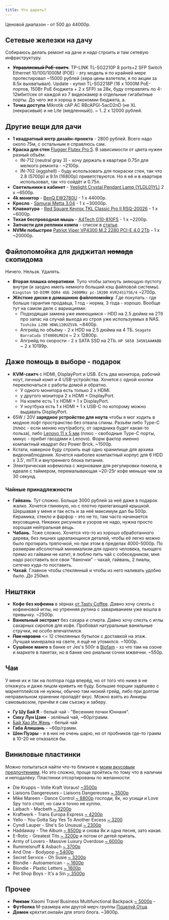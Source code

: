 ```yaml
---
title: Что дарить?
---
```


Ценовой диапазон - от 500 до 44000р.

## Сетевые железки на дачу
Собираюсь делать ремонт на даче и надо строить и там сетевую инфраструктуру.
- ~~**Управляемый PoE-свитч**~~. TP-LINK TL-SG2210P 8 ports+2 SFP Switch Ethernet 10/100/1000M (POE) - эту модель я по крайней мере протестировал ~15000 рублей (хера цены взлетели, я по акции за 8.5к выхватывал). Update - купил TL-SG2218P (16 х 1000M PoE-портов, 150Вт PoE бюджета + 2 х SFP) за 28к, буду отправлять по 4-12мбит/сек от каждой из 7 видеокамер в отдельные гигабитные порты. До чего же я хорош в экономии бюджета, а.
- **Точка доступа** Mikrotik cAP AC RBcAPGi-5acD2nD (не XL (некрасивый) и не Lite (медленный)). ~ 1..2 x 12000 рублей.

## Другие вещи для дачи
- **1 квадратный метр дизайн-проекта** - 2800 рублей. Всего надо около 75м, с остальным я справлюсь сам.
- **Краска для стен** [Flugger Flutex Pro 5](https://www.flugger-ekb.ru/products/flutex-pro-5). В зависимости от цвета нужен разный объём:
  - IN-712 (neutral gray 3) - хочу держать в квартире 0.75л для мелкого ремонта - ~2100р.
  - IN-702 (eggshell) - буду использовать для покраски стен, так что 2.8 (5700р) и 9.1л (16800р) приветствуются. Но я её и в квартире использовал, так что сойдёт и 0.75л.
- **Светильники в кабинет** - [Yeelight Crystal Pendant Lamp (YLDL01YL)](https://market.yandex.ru/product--potolochnyi-svetilnik-yeelight-smart-meteorite-led-yldl01yl/1787654357) 2 x ~6500р.
- **4k монитор** - [BenQ EW2780U](https://market.yandex.ru/product--27-monitor-benq-ew2780u-3840x2160-60-gts-ips/662032002) - 1 x 44000р.
- **Кресло** - [Samurai Metta 3.04](https://market.yandex.ru/product--kreslo-ofisnoe-metta-samurai-black-edition-sverkhprochnaia-setka-reguliruemoe-chernoe-532483/904616089) - 1 x ~30000р.
- **Клавиатура** - [Red Square Keyrox TKL Classic Pro II RSQ-20026](https://www.dns-shop.ru/product/b9c6b03d2e4fed20/klaviatura-provodnaa-red-square-keyrox-tkl-classic-pro-ii-rsq-20026/) - 1 x ~6000р.
- **Тихая беспроводная мышь** - [A4Tech G10-810FS](https://www.dns-shop.ru/product/19e720e4cafc3332/mys-besprovodnaa-a4tech-g10-810fs-cernyj/) - 1 x ~2200р.
- **Запчасти для реплики компа** - список в [статье](/2023/05/11/pc-build-fail.html).
- **NVMe побыстрее** [Patriot Viper VP4300 M.2 2280 PCI-E 4.0 2Tb](https://market.yandex.ru/product--tverdotelnyi-nakopitel-patriot-memory-viper-2-tb-m-2-vp4300-2tbm28h/1787780971) - 1 x ~20000р.

## Файлопомойка для диджитал ~~номада~~ скопидома
Ничего. Нельзя. Удалять.
- **Вторая плашка оперативки**. Тупо чтобы заткнуть зияющую пустоту внутри (и заодно иметь немного больший кэш файловой системы). `Kingston SO-DIMM DDR4 4Gb 2400MHz pc-19200 KVR24S17S6/4` ~2700р.
- **Жёсткие диски в домашнюю файлопомойку**. Где покупать - где больше гарантия продавца, 1 год - норма, 3 года - хорошо. Вообще тут на самом деле с вариациями:
	- Подходящая замена уже имеющимся - HDD на 2.5 дюйма на 2Тб про запас на случай выхода из строя уже используемых в NAS. `Toshiba L200 HDWL120UZSVA`. ~8400р.
	- Апгрейд по объёму - 2 х HDD на 2.5 дюйма на 4 ТБ. `Seagate BarraCuda ST4000LM024` ~ 2 x 12800р.
	- Апгрейд по скорости - 2 x SATA SSD на 2Tb. `HP S650 345N1AA#ABB` ~ 2 x 10199р.

## Даже помощь в выборе - подарок
- **KVM-свитч** с HDMI, DisplayPort и USB. Есть два монитора, рабочий ноут, личный комп и 4 USB-устройства. Хочется с одной кнопки переключаться с работы домой и обратно.
	- У одного монитора есть только 2 x HDMI.
	- у другого монитора 2 х HDMI + DisplayPort.
	- На компе есть 1 х HDMI + 1 x DisplayPort.
	- У ноутбука есть 1 x HDMI + 1 x USB-C по которому можно выдавать DisplayPort.
- 65W / 20V **зарядное устройство для ноута** чтобы я мог ходить в модное лофт пространство без отвала спины. Разъём либо Type-C (плюс - если меняю ноут/работу, от зарядника будет какая-то польза), либо [Lenovo 11 x 5 мм](https://market.yandex.ru/product--blok-pitaniia-zariadka-dlia-noutbuka-lenovo-20v-3-25a-65w-priamougolnyi-razem-kvadratnaia/19686274) (плюс - свободные Type-C порты, минус - прибит гвоздями к Lenovo). Форм фактор именно компактный квадрат *без* Power Brick. ~1500р.
- Кстати, наверное буду строить ещё одно хранилище для архива видеонаблюдения. Хочется наиболее компактный корпус для 6 HDD x 3.5', mITX и внутреннего блока питания.
- Электрическая кофемолка с жерновами для регулировки помола, в идеале с таймером, перемалывающая ~20-25г кофе меньше чем за 30 секунд.

### Чайные принадлежности
- **Гайвань**. Тут сложно. Больше 3000 рублей за неё даже в подарок жалко. Хочется глиняную, но с плотно прилегающей крышкой. Шершавая у меня и так есть и за неё максимум дал бы 500р. Керамика, стекло и фарфор - это не то, там часто начинается вкусовщина. Никаких рисунков и узоров не надо, нужна просто хорошая нейтральная вещь.
- **Чабань**. Тоже сложно. Хочется что-то из хорошо обработанного дерева, без лишних царапающихся деталей, чтобы её легко можно было протирать тряпочкой, но при этом в пределах 4000-5000р. По размерам абсолютный минимализм для одного человека, пьющего прямо из гайвани не катит, я люблю пить чай с собеседником, мне надо расставить все свои "баночки" - чахай, гайвань, 2 пиалы, ситечко куда-то поставить.
- **Чахай**. Главное чтобы стеклянный и чтобы из него наливать удобно было. *До* 250мл.

## Ништяки
- **Кофе без кофеина** в зёрнах [от Tasty Coffee](https://shop.tastycoffee.ru/coffee/espresso-decaf). Давно хочу слезть с кофеиновой иглы, но утренняя рутина с завариванием уже вошла в привычку. ~2500р.
- **Ванильный экстракт** без сахара и спирта. Давно хочу слезть с иглы сахарных сиропов для кофе. Пробовал натуральные ванильные стручки, не особо впечатлился.
- ~~**Пак нарзана**~~ <= 12 стеклянных бутылок с доставкой на этаж. Лучшая минералка на свете, я ещё не утомился. ~1000р.
- **Сушёное манго** в банке от Jes's 500г в [Biofam](https://biofam.ru/zdorovoepitanie/orehi-i-suhofrukty/sushenoe-mango-jess-500-g) - хз что там на озоне и маркете в пакетах, но в банке оно риальни сочни мжвячни. ~550р.

## Чаи
У меня их и так на полтора года вперёд, но от того что ниже я не откажусь и даже лицом кривить не буду. Большие порции задёшево с маркетплейсов не нужны, обычно там низкий грейд, либо при долгом неправильном хранении пропадёт вкус. Можно взять из Анкиры самовывозом, причём я сам съезжу и заберу.
- **Гу Шу Бай Я** - белый чай - "Весенние почки Юннаня".
- **Сиху Лун Цзин** - зелёный чай, ~60р/грамм.
- [Бай Хао Ин Жень](https://ankiratm.ru/catalog/chay/belyy-chay/19869/) - белый чай
- **Габа Алишань** - ~60р/грамм.
- **Шен Пуэры** - я в них не очень шарю, но от пробников где-то грамм в 10-20 не отказался бы.

## Виниловые пластинки
Можно попытаться найти что-то близкое к [моим вкусовым предпочтениям](https://strizhechenko.github.io/images/music.svg). Но это сложно, проще пройтись по тому что в наличии и неподалёку. Пластинки отсортированы по желанности:

- Die Krupps – Volle Kraft Voraus! [ ~3500р](https://vnlstore.ru/catalog/electronic_hip_hop/16060/)
- Liaisons Dangereuses – Liaisons Dangereuses [~ 3500р](https://vnlstore.ru/catalog/electronic_hip_hop/16308/)
- Mike Mareen - Dance Control [~ 8800р](https://vnlstore.ru/catalog/disco_synth-pop_newwave/12595/) господи, 8к, но усищи и Love Spy того стоят, но сам я точно не куплю.
- Laibach - Macbeth [~ 3200р](https://vnlstore.ru/catalog/electronic_hip_hop/16327/)
- Kraftwerk - Trans Europa Express [~ 4200р](https://vnlstore.ru/catalog/electronic_hip_hop/15080/)
- Yello - You Gotta Say Yes To Another Excess [~ 3200](https://vnlstore.ru/catalog/disco_synth-pop_newwave/15475/)
- Cyndi Lauper - She's So Unusual [~ 2300р](https://vnlstore.ru/catalog/disco_synth-pop_newwave/16548/)
- Haddaway - The Album [~ 8500р](https://vnlstore.ru/catalog/disco_synth-pop_newwave/15395/) и снова 8к и одна песня, зато какая.
- E-Rotic - Greatest Tits [~ 3200р](https://vnlstore.ru/catalog/disco_synth-pop_newwave/12294/) и потом от детей прятать.
- Army of Lovers - Massive Luxury Overdose [~ 6000р](https://vnlstore.ru/catalog/disco_synth-pop_newwave/14640/)
- Rummelsnuff & Asbach [~ 3700р](https://vnlstore.ru/catalog/electronic_hip_hop/15656/)
- And One - Bodypop [~ 5400р](https://vnlstore.ru/catalog/disco_synth-pop_newwave/3092/)
- Secret Service - Oh Susie [~ 3200р](https://vnlstore.ru/catalog/disco_synth-pop_newwave/11928/)
- Blondie - Autoamerican - [~ 1600р](https://vnlstore.ru/catalog/disco_synth-pop_newwave/8830/)
- Blondie - Plastic Letters [~ 1600р](https://vnlstore.ru/catalog/disco_synth-pop_newwave/2695/)
- Pet Shop Boys - It's a Sin [~ 3500р](https://vnlstore.ru/catalog/disco_synth-pop_newwave/15907/)

## Прочее

- ~~**Рюкзак**~~ Xiaomi Travel Business Multifunctional Backpack [~ 5000р](https://market.yandex.ru/product--riukzak-xiaomi-travel-business-multifunctional-backpack-2/836355028) - 
- **Футболка** M-размера или другой мерч группы [Поцелуй Отца](https://music.yandex.ru/album/20216397).
- **Домен** кряхтит.онлайн для этого блога. ~3800р.
